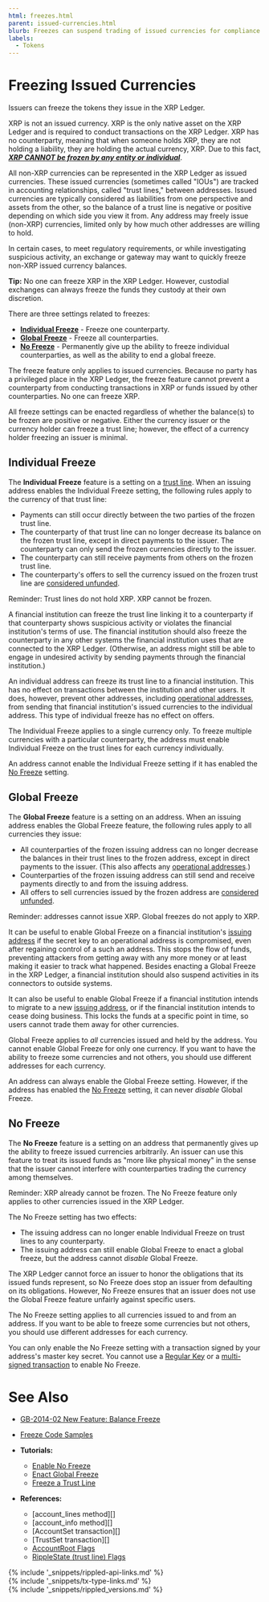 ```yaml
---
html: freezes.html
parent: issued-currencies.html
blurb: Freezes can suspend trading of issued currencies for compliance purposes.
labels:
  - Tokens
---
```

# Freezing Issued Currencies

Issuers can freeze the tokens they issue in the XRP Ledger.

XRP is not an issued currency. XRP is the only native asset on the XRP Ledger and is required to conduct transactions on the XRP Ledger. XRP has no counterparty, meaning that when someone holds XRP, they are not holding a liability, they are holding the actual currency, XRP. Due to this fact, _**<u>XRP CANNOT be frozen by any entity or individual</u>**_.

All non-XRP currencies can be represented in the XRP Ledger as issued currencies. These issued currencies (sometimes called "IOUs") are tracked in accounting relationships, called "trust lines," between addresses. Issued currencies are typically considered as liabilities from one perspective and assets from the other, so the balance of a trust line is negative or positive depending on which side you view it from. Any address may freely issue (non-XRP) currencies, limited only by how much other addresses are willing to hold. <!-- STYLE_OVERRIDE: IOUs -->

In certain cases, to meet regulatory requirements, or while investigating suspicious activity, an exchange or gateway may want to quickly freeze non-XRP issued currency balances.

**Tip:** No one can freeze XRP in the XRP Ledger. However, custodial exchanges can always freeze the funds they custody at their own discretion.

There are three settings related to freezes:

* [**Individual Freeze**](#individual-freeze) - Freeze one counterparty.
* [**Global Freeze**](#global-freeze) - Freeze all counterparties.
* [**No Freeze**](#no-freeze) - Permanently give up the ability to freeze individual counterparties, as well as the ability to end a global freeze.

The freeze feature only applies to issued currencies. Because no party has a privileged place in the XRP Ledger, the freeze feature cannot prevent a counterparty from conducting transactions in XRP or funds issued by other counterparties. No one can freeze XRP.

All freeze settings can be enacted regardless of whether the balance(s) to be frozen are positive or negative. Either the currency issuer or the currency holder can freeze a trust line; however, the effect of a currency holder freezing an issuer is minimal.


## Individual Freeze

The **Individual Freeze** feature is a setting on a [trust line](trust-lines-and-issuing.html). When an issuing address enables the Individual Freeze setting, the following rules apply to the currency of that trust line:

* Payments can still occur directly between the two parties of the frozen trust line.
* The counterparty of that trust line can no longer decrease its balance on the frozen trust line, except in direct payments to the issuer. The counterparty can only send the frozen currencies directly to the issuer.
* The counterparty can still receive payments from others on the frozen trust line.
* The counterparty's offers to sell the currency issued on the frozen trust line are [considered unfunded](offers.html#lifecycle-of-an-offer).

Reminder: Trust lines do not hold XRP. XRP cannot be frozen.

A financial institution can freeze the trust line linking it to a counterparty if that counterparty shows suspicious activity or violates the financial institution's terms of use. The financial institution should also freeze the counterparty in any other systems the financial institution uses that are connected to the XRP Ledger. (Otherwise, an address might still be able to engage in undesired activity by sending payments through the financial institution.)

An individual address can freeze its trust line to a financial institution. This has no effect on transactions between the institution and other users. It does, however, prevent other addresses, including [operational addresses](issuing-and-operational-addresses.html), from sending that financial institution's issued currencies to the individual address. This type of individual freeze has no effect on offers.

The Individual Freeze applies to a single currency only. To freeze multiple currencies with a particular counterparty, the address must enable Individual Freeze on the trust lines for each currency individually.

An address cannot enable the Individual Freeze setting if it has enabled the [No Freeze](#no-freeze) setting.


## Global Freeze

The **Global Freeze** feature is a setting on an address. When an issuing address enables the Global Freeze feature, the following rules apply to all currencies they issue:

* All counterparties of the frozen issuing address can no longer decrease the balances in their trust lines to the frozen address, except in direct payments to the issuer. (This also affects any [operational addresses](issuing-and-operational-addresses.html).)
* Counterparties of the frozen issuing address can still send and receive payments directly to and from the issuing address.
* All offers to sell currencies issued by the frozen address are [considered unfunded](offers.html#lifecycle-of-an-offer).

Reminder: addresses cannot issue XRP. Global freezes do not apply to XRP.

It can be useful to enable Global Freeze on a financial institution's [issuing address](issuing-and-operational-addresses.html) if the secret key to an operational address is compromised, even after regaining control of a such an address. This stops the flow of funds, preventing attackers from getting away with any more money or at least making it easier to track what happened. Besides enacting a Global Freeze in the XRP Ledger, a financial institution should also suspend activities in its connectors to outside systems.

It can also be useful to enable Global Freeze if a financial institution intends to migrate to a new [issuing address](issuing-and-operational-addresses.html), or if the financial institution intends to cease doing business. This locks the funds at a specific point in time, so users cannot trade them away for other currencies.

Global Freeze applies to _all_ currencies issued and held by the address. You cannot enable Global Freeze for only one currency. If you want to have the ability to freeze some currencies and not others, you should use different addresses for each currency.

An address can always enable the Global Freeze setting. However, if the address has enabled the [No Freeze](#no-freeze) setting, it can never _disable_ Global Freeze.


## No Freeze

The **No Freeze** feature is a setting on an address that permanently gives up the ability to freeze issued currencies arbitrarily. An issuer can use this feature to treat its issued funds as "more like physical money" in the sense that the issuer cannot interfere with counterparties trading the currency among themselves.

Reminder: XRP already cannot be frozen. The No Freeze feature only applies to other currencies issued in the XRP Ledger.

The No Freeze setting has two effects:

* The issuing address can no longer enable Individual Freeze on trust lines to any counterparty.
* The issuing address can still enable Global Freeze to enact a global freeze, but the address cannot _disable_ Global Freeze.

The XRP Ledger cannot force an issuer to honor the obligations that its issued funds represent, so No Freeze does stop an issuer from defaulting on its obligations. However, No Freeze ensures that an issuer does not use the Global Freeze feature unfairly against specific users.

The No Freeze setting applies to all currencies issued to and from an address. If you want to be able to freeze some currencies but not others, you should use different addresses for each currency.

You can only enable the No Freeze setting with a transaction signed by your address's master key secret. You cannot use a [Regular Key](setregularkey.html) or a [multi-signed transaction](multi-signing.html) to enable No Freeze.


# See Also

- [GB-2014-02 New Feature: Balance Freeze](https://ripple.com/files/GB-2014-02.pdf)
- [Freeze Code Samples](https://github.com/XRPLF/xrpl-dev-portal/tree/master/content/_code-samples/freeze)

- **Tutorials:**
    - [Enable No Freeze](enable-no-freeze.html)
    - [Enact Global Freeze](enact-global-freeze.html)
    - [Freeze a Trust Line](freeze-a-trust-line.html)
- **References:**
    - [account_lines method][]
    - [account_info method][]
    - [AccountSet transaction][]
    - [TrustSet transaction][]
    - [AccountRoot Flags](accountroot.html#accountroot-flags)
    - [RippleState (trust line) Flags](ripplestate.html#ripplestate-flags)

<!--{# common link defs #}-->
{% include '_snippets/rippled-api-links.md' %}			
{% include '_snippets/tx-type-links.md' %}			
{% include '_snippets/rippled_versions.md' %}

